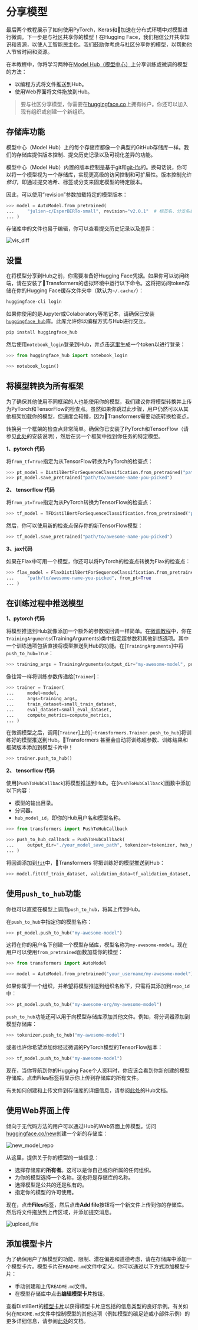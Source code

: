 <!--版权所有2022年的拥抱面阅读组。 版权所有。

根据Apache许可证2.0版（“许可证”），除非符合许可证的要求，否则你不得使用此文件。
你可以在以下位置获得许可证的副本

http://www.apache.org/licenses/LICENSE-2.0

除非适用的法律要求或书面同意，按“原样”分发的软件在
"AS IS" BASIS，不提供任何明示或暗示的保证或条件。请参阅许可证
特定语言的参数和限制。
⚠️注意，此文件采用Markdown格式，但包含我们doc-builder的特定语法（类似于MDX），你的Markdown查看器可能无法正确呈现。-->

# 分享模型

最后两个教程展示了如何使用PyTorch，Keras和🤗加速在分布式环境中对模型进行微调。下一步是与社区共享你的模型！在Hugging Face，我们相信公开共享知识和资源，以使人工智能民主化。我们鼓励你考虑与社区分享你的模型，以帮助他人节省时间和资源。

在本教程中，你将学习两种在[Model Hub（模型中心）](https://huggingface.co/models)上分享训练或微调的模型的方法：

- 以编程方式将文件推送到Hub。
- 使用Web界面将文件拖放到Hub。



>要与社区分享模型，你需要在[huggingface.co](https://huggingface.co/join)上拥有帐户。你还可以加入现有组织或创建一个新组织。


## 存储库功能

模型中心（Model Hub）上的每个存储库都像一个典型的GitHub存储库一样。我们的存储库提供版本控制、提交历史记录以及可视化差异的功能。

模型中心（Model Hub）内置的版本控制是基于git和[git-lfs](https://git-lfs.github.com/)的。换句话说，你可以将一个模型视为一个存储库，实现更高级的访问控制和可扩展性。版本控制允许*修订*，即通过提交哈希、标签或分支来固定模型的特定版本。

因此，可以使用“revision”参数加载特定的模型版本：

```py
>>> model = AutoModel.from_pretrained(
...     "julien-c/EsperBERTo-small", revision="v2.0.1"  # 标签名、分支名或提交哈希
... )
```

存储库中的文件也易于编辑，你可以查看提交历史记录以及差异：

![vis_diff](https://huggingface.co/datasets/huggingface/documentation-images/resolve/main/vis_diff.png)

## 设置

在将模型分享到Hub之前，你需要准备好Hugging Face凭据。如果你可以访问终端，请在安装了🤗Transformers的虚拟环境中运行以下命令。这将把访问token存储在你的Hugging Face缓存文件夹中（默认为`~/.cache/`）：

```bash
huggingface-cli login
```

如果你使用的是Jupyter或Colaboratory等笔记本，请确保已安装[`huggingface_hub`](https://huggingface.co/docs/hub/adding-a-library)库。此库允许你以编程方式与Hub进行交互。

```bash
pip install huggingface_hub
```

然后使用`notebook_login`登录到Hub，并点击[这里](https://huggingface.co/settings/token)生成一个token以进行登录：

```py
>>> from huggingface_hub import notebook_login

>>> notebook_login()
```

## 将模型转换为所有框架

为了确保其他使用不同框架的人也能使用你的模型，我们建议你将模型转换并上传为PyTorch和TensorFlow的检查点。虽然如果你跳过此步骤，用户仍然可以从其他框架加载你的模型，但速度会较慢，因为🤗Transformers需要动态转换检查点。

转换另一个框架的检查点非常简单。确保你已安装了PyTorch和TensorFlow（请参见[此处](installation.md)的安装说明），然后在另一个框架中找到你任务的特定模型。

**1、pytorch 代码**

将`from_tf=True`指定为从TensorFlow转换为PyTorch的检查点：

```py
>>> pt_model = DistilBertForSequenceClassification.from_pretrained("path/to/awesome-name-you-picked", from_tf=True)
>>> pt_model.save_pretrained("path/to/awesome-name-you-picked")
```

**2、 tensorflow 代码**

将`from_pt=True`指定为从PyTorch转换为TensorFlow的检查点：

```py
>>> tf_model = TFDistilBertForSequenceClassification.from_pretrained("path/to/awesome-name-you-picked", from_pt=True)
```

然后，你可以使用新的检查点保存你的新TensorFlow模型：

```py
>>> tf_model.save_pretrained("path/to/awesome-name-you-picked")
```

**3、jax代码**

如果在Flax中可用一个模型，你还可以将PyTorch的检查点转换为Flax的检查点：

```py
>>> flax_model = FlaxDistilBertForSequenceClassification.from_pretrained(
...     "path/to/awesome-name-you-picked", from_pt=True
... )
```


## 在训练过程中推送模型

**1、pytorch 代码**
<Youtube id="Z1-XMy-GNLQ"/>

将模型推送到Hub就像添加一个额外的参数或回调一样简单。在[微调教程](training.md)中，你在`TrainingArguments`(TrainingArguments)类中指定超参数和其他训练选项。其中一个训练选项包括直接将模型推送到Hub的功能。在[`TrainingArguments`]中将`push_to_hub=True`：

```py
>>> training_args = TrainingArguments(output_dir="my-awesome-model", push_to_hub=True)
```

像往常一样将训练参数传递给[`Trainer`]：

```py
>>> trainer = Trainer(
...     model=model,
...     args=training_args,
...     train_dataset=small_train_dataset,
...     eval_dataset=small_eval_dataset,
...     compute_metrics=compute_metrics,
... )
```

在微调模型之后，调用[`Trainer`]上的[`~transformers.Trainer.push_to_hub`]将训练好的模型推送到Hub。🤗Transformers 甚至会自动将训练超参数、训练结果和框架版本添加到模型卡片中！

```py
>>> trainer.push_to_hub()
```
**2、 tensorflow 代码**


使用[`PushToHubCallback`]将模型推送到Hub。在[`PushToHubCallback`]函数中添加以下内容：

- 模型的输出目录。
- 分词器。
- `hub_model_id`，即你的Hub用户名和模型名称。

```py
>>> from transformers import PushToHubCallback

>>> push_to_hub_callback = PushToHubCallback(
...     output_dir="./your_model_save_path", tokenizer=tokenizer, hub_model_id="your-username/my-awesome-model"
... )
```

将回调添加到[`fit`](https://keras.io/api/models/model_training_apis/)中，🤗Transformers 将把训练好的模型推送到Hub：

```py
>>> model.fit(tf_train_dataset, validation_data=tf_validation_dataset, epochs=3, callbacks=push_to_hub_callback)
```


## 使用`push_to_hub`功能

你也可以直接在模型上调用`push_to_hub`，将其上传到Hub。

在`push_to_hub`中指定你的模型名称：

```py
>>> pt_model.push_to_hub("my-awesome-model")
```

这将在你的用户名下创建一个模型存储库，模型名称为`my-awesome-model`。现在用户可以使用`from_pretrained`函数加载你的模型：

```py
>>> from transformers import AutoModel

>>> model = AutoModel.from_pretrained("your_username/my-awesome-model")
```

如果你属于一个组织，并希望将模型推送到组织名称下，只需将其添加到`repo_id`中：

```py
>>> pt_model.push_to_hub("my-awesome-org/my-awesome-model")
```

`push_to_hub`功能还可以用于向模型存储库添加其他文件。例如，将分词器添加到模型存储库：

```py
>>> tokenizer.push_to_hub("my-awesome-model")
```

或者也许你希望添加你经过微调的PyTorch模型的TensorFlow版本：

```py
>>> tf_model.push_to_hub("my-awesome-model")
```

现在，当你导航到你的Hugging Face个人资料时，你应该会看到你新创建的模型存储库。点击**Files**标签将显示你上传到存储库的所有文件。

有关如何创建和上传文件到存储库的详细信息，请参阅[此处](https://huggingface.co/docs/hub/how-to-upstream)的Hub文档。

## 使用Web界面上传

倾向于无代码方法的用户可以通过Hub的Web界面上传模型。访问[huggingface.co/new](https://huggingface.co/new)创建一个新的存储库：

![new_model_repo](https://huggingface.co/datasets/huggingface/documentation-images/resolve/main/new_model_repo.png)

从这里，提供关于你的模型的一些信息：

- 选择存储库的**所有者**。这可以是你自己或你所属的任何组织。
- 为你的模型选择一个名称，这也将是存储库的名称。
- 选择模型是公共的还是私有的。
- 指定你的模型的许可使用。

现在，点击**Files**标签，然后点击**Add file**按钮将一个新文件上传到你的存储库。然后将文件拖放到上传区域，并添加提交消息。

![upload_file](https://huggingface.co/datasets/huggingface/documentation-images/resolve/main/upload_file.png)

## 添加模型卡片

为了确保用户了解模型的功能、限制、潜在偏差和道德考虑，请在存储库中添加一个模型卡片。模型卡片在`README.md`文件中定义。你可以通过以下方式添加模型卡片：

* 手动创建和上传`README.md`文件。
* 在模型存储库中点击**编辑模型卡片**按钮。

查看DistilBert的[模型卡片](https://huggingface.co/distilbert-base-uncased)以获得模型卡片应包括的信息类型的良好示例。有关如何在`README.md`文件中控制模型的其他选项（例如模型的碳足迹或小部件示例）的更多详细信息，请参阅[此处](https://huggingface.co/docs/hub/models-cards)的文档。